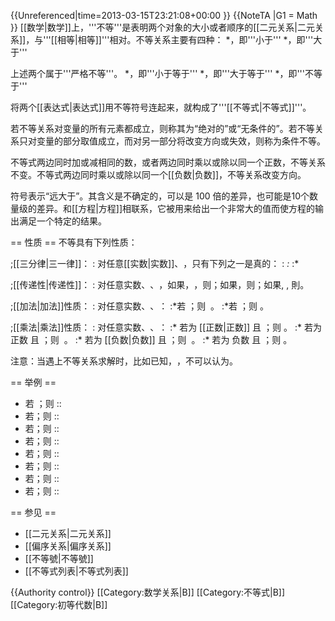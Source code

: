 {{Unreferenced|time=2013-03-15T23:21:08+00:00 }}
{{NoteTA
|G1 = Math
}}
[[数学|数学]]上，'''不等'''是表明两个对象的大小或者顺序的[[二元关系|二元关系]]，与'''[[相等|相等]]'''相对。不等关系主要有四种：
*<math>a<b</math>，即<math>a</math>'''小于'''<math>b</math>
*<math>a>b</math>，即<math>a</math>'''大于'''<math>b</math>

上述两个属于'''严格不等'''。
*<math>a\leq b</math>，即<math>a</math>'''小于等于'''<math>b</math>
*<math>a\geq b</math>，即<math>a</math>'''大于等于'''<math>b</math>
*<math>a\neq b</math>，即<math>a</math>'''不等于'''<math>b</math>

将两个[[表达式|表达式]]用不等符号连起来，就构成了'''[[不等式|不等式]]'''。

若不等关系对变量的所有元素都成立，则称其为“绝对的”或“无条件的”。若不等关系只对变量的部分取值成立，而对另一部分将改变方向或失效，则称为条件不等。

不等式两边同时加或减相同的数，或者两边同时乘以或除以同一个正数，不等关系不变。不等式两边同时乘以或除以同一个[[负数|负数]]，不等关系改变方向。

符号<math>a\gg b</math>表示<math>a</math>“远大于”<math>b</math>。其含义是不确定的，可以是 100 倍的差异，也可能是10个数量级的差异。和[[方程|方程]]相联系，它被用来给出一个非常大的值而使方程的输出满足一个特定的结果。

== 性质 ==
不等具有下列性质：

;[[三分律|三一律]]：
: 对任意[[实数|实数]]<math>a</math>、<math>b</math>，只有下列之一是真的：
:*<math>a<b</math>
:*<math>a=b</math>
:*<math>a>b</math>

;[[传递性|传递性]]：
: 对任意实数<math>a</math>、<math>b</math>、<math>c</math>，如果<math>a<b</math>，<math>b<c</math>，则<math>a<c</math>；如果<math>a>b</math>，<math>b>c</math>则<math>a>c</math>；如果<math>a=b</math>, <math>b=c</math>, 則<math>a=c</math>。

;[[加法|加法]]性质：
: 对任意实数<math>a</math>、<math>b</math>、<math>c</math>：
:*若 <math>a > b</math>；则 <math>a + c > b + c</math> 。
:*若 <math>a < b</math>；则 <math>a + c < b + c</math>。

;[[乘法|乘法]]性质：
: 对任意实数<math>a</math>、<math>b</math>、<math>c</math>：
:* 若<math>c</math>为 [[正数|正数]] 且 <math>a > b</math>；则 <math>ac > bc</math>。
:* 若<math>c</math>为 正数 且 <math>a < b</math>；则 <math>ac < bc</math> 。
:* 若<math>c</math>为 [[负数|负数]] 且 <math>a > b</math>；则 <math>ac < bc</math> 。
:* 若<math>c</math>为 负数 且 <math>a < b</math>；则 <math>ac > bc</math>。

注意：当遇上不等关系求解时，比如已知<math>A>B</math>，<math>C>D</math>，不可以认为<math>A-C>B-D</math>。

== 举例 ==
* 若<math>x>0</math> ；则
:: <math>x^x \ge \left( \frac{1}{e}\right)^\frac{1}{e},</math>
* 若<math>x>0</math>；则
:: <math>x^{x^x} \ge x\,</math>
* 若<math>x,y,z>0</math>；则
:: <math>(x+y)^z + (x+z)^y + (y+z)^x > 2\,</math>
* 若<math>x,y,z>0</math>；则
:: <math>x^x y^y z^z \ge (xyz)^\frac{x+y+z}{3},</math>
* 若<math>a,b>0</math>；则
:: <math>a^a + b^b \ge a^b + b^a\,</math>
* 若<math>a,b>0</math>；则
:: <math>a^{ea} + b^{eb} \ge a^{eb} + b^{ea}\,</math>
* 若<math>a,b,c>0</math>；则
:: <math>a^{2a} + b^{2b} + c^{2c} \ge a^{2b} + b^{2c} + c^{2a}\,</math>
* 若<math>a_1,\ldots,a_n>0</math>；则
:: <math>a_1^{a_2}+a_2^{a_3}+\cdots+a_n^{a_1}>1</math>

== 参见 ==

* [[二元关系|二元关系]]
* [[偏序关系|偏序关系]]
* [[不等號|不等號]]
* [[不等式列表|不等式列表]]

{{Authority control}}
[[Category:数学关系|B]]
[[Category:不等式|B]]
[[Category:初等代数|B]]